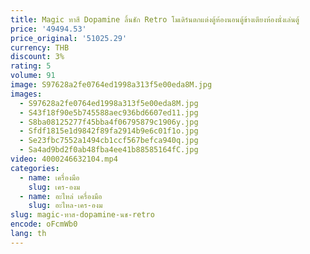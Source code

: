 ```yaml
---
title: Magic ทาสี Dopamine ลิ้นชัก Retro โมเดิร์นตกแต่งตู้ห้องนอนตู้ข้างเตียงห้องนั่งเล่นตู้
price: '49494.53'
price_original: '51025.29'
currency: THB
discount: 3%
rating: 5
volume: 91
image: S97628a2fe0764ed1998a313f5e00eda8M.jpg
images:
  - S97628a2fe0764ed1998a313f5e00eda8M.jpg
  - S43f18f90e5b745588aec936bd6607ed11.jpg
  - S8ba08125277f45bba4f06795879c1906y.jpg
  - Sfdf1815e1d9842f89fa2914b9e6c01f1o.jpg
  - Se23fbc7552a1494cb1ccf567befca940q.jpg
  - Sa4ad9bd2f0ab48fba4ee41b88585164fC.jpg
video: 4000246632104.mp4
categories:
  - name: เครื่องมือ
    slug: เคร-องม
  - name: อะไหล่ เครื่องมือ
    slug: อะไหล-เคร-องม
slug: magic-ทาส-dopamine-นช-retro
encode: oFcmWb0
lang: th
---
```

  